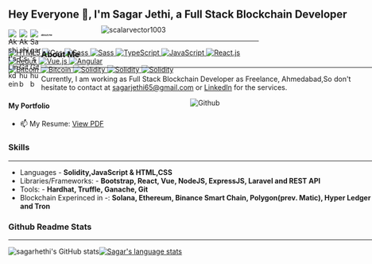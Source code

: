 <p align="center">
  <img src="https://readme-typing-svg.herokuapp.com?color=1AF761&lines=Blockchain+%7C%7C+Defi+%7C%7C+NFT+Game+Enthusiastic;React+%7C%7C+Vue+%7C%7C+Python+%7C%7C+Django+Enthusiastic;Learning+New+Things+Everyday;Never+Stop+Learning!&center=true&width=800&height=45" alt="scalarvector1003">
</p>

<hr/>
<div>
  <a href="https://github.com/viking03265">
    <img alt="HTML5" src="https://img.shields.io/badge/HTML5-E34F26?style=plastic&logo=html5&logoColor=white" />
  </a>
  <a href="https://github.com/viking03265">
    <img alt="Css" src="https://img.shields.io/badge/CSS-239120?&style=plastic&logo=css3&logoColor=white" />
  </a>
  <a href="https://github.com/viking03265">
    <img alt="Sass" src="https://img.shields.io/badge/Sass-CC6699?style=plastic&logo=sass&logoColor=white" />
  </a>
   <a href="https://github.com/viking03265">
    <img alt="Sass" src="https://img.shields.io/badge/Tailwind CSS-yellow?style=plastic&logo=tailwind CSS&logoColor=white" />
  </a>
  <a href="https://github.com/viking03265">
    <img alt="TypeScript" src="https://img.shields.io/badge/-TypeScript-007ACC?style=plastic&logo=typescript&logoColor=white" />
  </a>
  <a href="https://github.com/viking03265">
    <img alt="JavaScript" src="https://img.shields.io/badge/JavaScript-11bb44?style=plastic&logo=javascript&logoColor=white" />
  </a>
  <a href="https://github.com/viking03265">
    <img alt="React.js" src="https://img.shields.io/badge/-ReactJS-blue?style=plastic&logo=react&logoColor=white" />
  </a>
  <a href="https://github.com/viking03265">
    <img alt="Redux" src="https://img.shields.io/badge/-Redux-764ABC?style=plastic&logo=redux&logoColor=white" />
  </a>
  <a href="https://github.com/viking03265">
    <img alt="Vue.js" src="https://img.shields.io/badge/Vue.js-35495E?style=plastic&logo=vue.js&logoColor=4FC08D" />
  </a>
   <a href="https://github.com/viking03265">
    <img alt="Angular" src="https://img.shields.io/badge/-Angular-DD0031?style=plastic&logo=angular&logoColor=white" />
  </a>
</div>

<div>
  <a href="https://github.com/viking03265">
    <img alt="Bitcoin" src="https://img.shields.io/badge/Bitcoin-ab790d?style=plastic&logo=bitcoin&logoColor=white" />
  </a>
  <a href="https://github.com/viking03265">
    <img alt="Bitcoin" src="https://img.shields.io/badge/Ethereum-442288?style=plastic&logo=ethereum&logoColor=white" />
  </a>
  <a href="https://github.com/viking03265">
    <img alt="Solidity" src="https://img.shields.io/badge/Solidity-blue?style=plastic&logo=solidity&logoColor=white" />
  </a>
  <a href="https://github.com/viking03265">
    <img alt="Solidity" src="https://img.shields.io/badge/Rust-443330?style=plastic&logo=rust&logoColor=white" />
  </a>
  <a href="https://github.com/viking03265">
    <img alt="Solidity" src="https://img.shields.io/badge/Web3.js-11aa33?style=plastic&logo=web3.js&logoColor=white" />
  </a>
</div>
<div style="position:absolute; top:0">


## Hey Everyone 👋, I'm Sagar Jethi, a Full Stack Blockchain Developer ##

<a href="https://www.linkedin.com/in/sagarjethi">
  <img align="left" alt="Akshit's Linkdein" width="22px" src="https://cdn.jsdelivr.net/npm/simple-icons@v3/icons/linkedin.svg" />
</a>
<a href="mailto:sagar.jethi007@gmail.com">
  <img align="left" alt="Akshit's Github" width="22px" src="https://cdn.jsdelivr.net/npm/simple-icons@v3/icons/gmail.svg" />
</a>
<a href="https://github.com/sagarjethi">
  <img align="left" alt="Sagar's Github" width="22px" src="https://cdn.jsdelivr.net/npm/simple-icons@v3/icons/github.svg" />
</a>
<a href="https://sagarjethi.com">
  <img align="left" alt="Sagar's Github" width="22px" src="https://raw.githubusercontent.com/simple-icons/simple-icons/develop/icons/aboutdotme.svg" />
 </a>
&nbsp;

### About Me ###
----------------------------------------------------------------------------------------------------------------------------
Currently, I am working as  Full Stack Blockchain Developer  as Freelance, Ahmedabad,So don't hesitate to contact at sagarjethi65@gmail.com or [LinkedIn](https://www.linkedin.com/in/sagarjethi) for the services.

<img width="50%" align="right" alt="Github" src="https://raw.githubusercontent.com/onimur/.github/master/.resources/git-header.svg" />

#### My Portfolio ####
- 📫 My Resume: [View PDF](https://cvdesignr.com/p/620ce2bbecb2c)


### Skills ###
----------------------------------------------------------------------------------------------------------------------------
- Languages - **Solidity,JavaScript & HTML,CSS**
- Libraries/Frameworks: - **Bootstrap, React, Vue, NodeJS, ExpressJS, Laravel and REST API**
- Tools: - **Hardhat, Truffle, Ganache, Git**
- Blockchain Experinced in -: **Solana, Ethereum, Binance Smart Chain, Polygon(prev. Matic), Hyper Ledger and Tron**

### Github Readme Stats ###
----------------------------------------------------------------------------------------------------------------------------
<a href="https://profile-summary-for-github.com/user/sagarjethi">
  <img align="left" height="170px" src="https://github-readme-stats.vercel.app/api?username=sagarjethi&show_icons=true&line_height=27&count_private=true&include_all_commits=true" alt="sagarhethi's GitHub stats"/>
  <img height="170px" src="https://github-readme-stats.vercel.app/api/top-langs/?username=sagarjethi&hide_langs_below=5&layout=compact" alt="Sagar's language stats"/>
</a>
</div>
